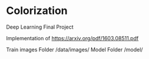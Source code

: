 # Colorization
Deep Learning Final Project 

Implementation of https://arxiv.org/pdf/1603.08511.pdf

Train images Folder /data/images/
Model Folder /model/
